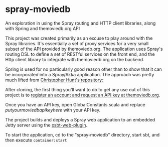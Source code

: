 spray-moviedb
=============

An exploration in using the Spray routing and HTTP client libraries, along with Spring and themoviedb.org API

This project was created primarily as an excuse to play around with the Spray libraries.  It's essentially a set of proxy services for a very small subset of the API provided by themoviedb.org.  The application uses Spray's routing DSL to define a set of RESTful services on the front end, and the Http client library to integrate with themoviedb.org on the backend.

Spring is used for no particularly good reason other than to show that it can be incorporated into a Spray/Akka application.  The approach was pretty much lifted from [Christopher Hunt's repository:](https://github.com/huntc/akka-spring/blob/ba6704703efa45c9c638c3ac3b4b07f022d061ec/src/main/scala/org/typesafe/Akkaspring.scala#L48)


After cloning, the first thing you'll want to do to get any use out of this project is to [register an account and request an API key at themoviedb.org](http://docs.themoviedb.apiary.io/).

Once you have an API key, open GlobalConstants.scala and replace *putyourmoviedbapikeyhere* with your API key.


The project builds and deploys a Spray web application to an embedded Jetty server using the [xsbt-web-plugin](https://github.com/JamesEarlDouglas/xsbt-web-plugin).

To start the application, cd to the "spray-moviedb" directory, start sbt, and then execute `container:start`

